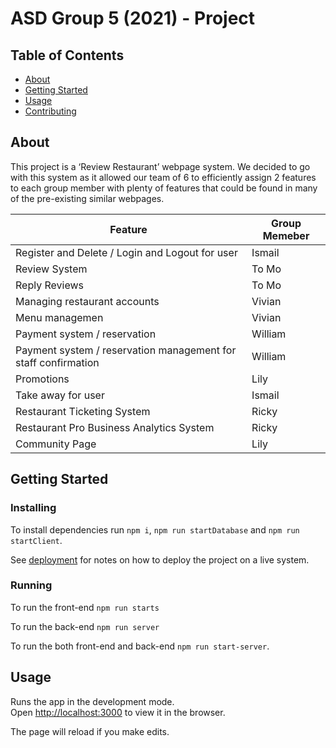 # ASD Group 5 (2021) - Project <Something>

## Table of Contents

- [About](#about)
- [Getting Started](#getting_started)
- [Usage](#usage)
- [Contributing](./HUMANS.txt)

## About <a name = "about"></a>

This project is a ‘Review Restaurant’ webpage system. We decided to go with this system as it allowed our team of 6 to efficiently assign 2 features to each group member with plenty of features that could be found in many of the pre-existing similar webpages.
  
Feature | Group Memeber
------------ | -------------
Register and Delete / Login and Logout for user | Ismail
Review System | To Mo
Reply Reviews | To Mo
Managing restaurant accounts | Vivian
Menu managemen | Vivian
Payment system / reservation | William
Payment system / reservation management for staff confirmation | William
Promotions | Lily
Take away for user | Ismail
Restaurant Ticketing System | Ricky
Restaurant Pro Business Analytics System | Ricky
Community Page | Lily


## Getting Started <a name = "getting_started"></a>
  
### Installing

To install dependencies run `npm i`, `npm run startDatabase` and `npm run startClient`.

See [deployment](#deployment) for notes on how to deploy the project on a live system.


### Running

To run the front-end `npm run starts`

To run the back-end `npm run server`

To run the both front-end and back-end `npm run start-server`.
  


## Usage <a name = "usage"></a>

Runs the app in the development mode.<br>
Open [http://localhost:3000](http://localhost:3000) to view it in the browser.

The page will reload if you make edits.<br>
